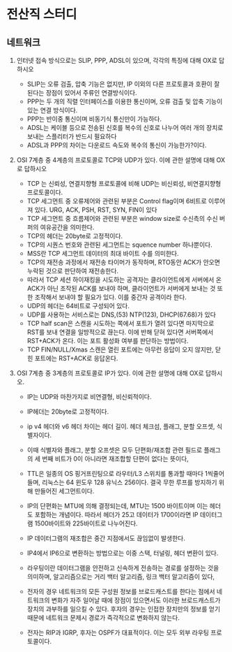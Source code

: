#  전산직 스터디



## 네트워크



1. 인터넷 접속 방식으로는 SLIP, PPP, ADSL이 있으며, 각각의 특징에 대해 OX로 답하시오

   - SLIP는 오류 검출, 압축 기능은 없지만, IP 이외의 다른 프로토콜과 호환이 잘 된다는 장점이 있어서 주류인 연결방식이다.
   - PPP는 두 개의 직렬 인터페이스를 이용한 통신이며, 오류 검출 및 압축 기능이 있는 연결 방식이다.
   - PPP는 반이중 통신이며 비동기식 통신만이 가능하다.
   - ADSL는 케이블 등으로 전송된 신호를 복수의 신호로 나누어 여러 개의 장치로 보내는 스플리터가 반드시 필요하다
   - ADSL과 PPP의 차이는 다운로드 속도와 복수의 통신이 가능한가?이다.

2. OSI 7계층 중 4계층의 프로토콜로 TCP와 UDP가 있다. 이에 관한 설명에 대해 OX로 답하시오

   - TCP 는 신뢰성, 연결지향형 프로토콜에 비해 UDP는 비신뢰성, 비연결지향형 프로토콜이다.
   - TCP 세그먼트 중 오류제어와 관련된 부분은 Control flag이며 6비트로 이루어져 있다. URG, ACK, PSH, RST, SYN, FIN이 있다
   - TCP 세그먼트 중 흐름제어와 관련된 부분은 window size로 수신측의 수신 버퍼의 여유공간을 의미한다.
   - TCP의 헤더는 20byte로 고정적이다.
   - TCP의 시퀀스 번호와 관련된 세그먼트는 squence number 하나뿐이다.
   - MSS란 TCP 세그먼트 데이터의 최대 바이트 수를 의미한다. 
   - TCP의 재전송 과정에서 재전송 타이머가 동작하며, RTO동안 ACK가 안오면 누락된 것으로 판단하여 재전송한다. 
   - 따라서 TCP 세션 하이재킹을 시도하는 공격자는 클라이언트에게 서버에서 온 ACK가 아닌 조작된 ACK를 보내야 하며, 클라이언트가 서버에게 보내는 것 또한 조작해서 보내야 할 필요가 있다. 이를 중간자 공격이라 한다.
   - UDP의 헤더는 64비트로 구성되어 있다.
   - UDP를 사용하는 서비스로는 DNS,(53) NTP(123), DHCP(67.68)가 있다
   - TCP half scan은 스캔을 시도하는 쪽에서 포트가 열려 있다면 마지막으로 RST를 보내 연결을 일방적으로  끊는다. 이에 반해 닫혀 있다면 서버쪽에서 RST+ACK가 온다. 이는 포트 활성화 여부를 판단하는 방법이다.
   - TCP FIN/NULL/Xmas 스캔은 열린 포트에는 아무런 응답이 오지 않지만, 닫힌 포트에는 RST+ACK로 응답온다.

3. OSI 7계층 중 3계층의 프로토콜로 IP가 있다. 이에 관한 설명에 대해 OX로 답하시오.

   - IP는 UDP와 마찬가지로 비연결형, 비신뢰적이다.

   - IP헤더는 20byte로 고정적이다.

   - ip v4 헤더와 v6 헤더 차이는 헤더 길이. 헤더 체크섬, 플래그, 분할 오프셋, 식별자이다.

   - 이때 식별자와 플래그, 분할 오프셋은 모두 단편화/재조합 관련 필드로 플래그의 세 번째 비트가 0이 아니라면 재조합할 단편이 없다는 뜻이다,

   - TTL은 일종의 OS 핑거프린팅으로 라우터/L3 스위치를 통과할 때마다 1씩줄어들며, 리눅스는 64 윈도우 128 유닉스 256이다. 결국 무한 루프를 방지하기 위해 만들어진 세그먼트이다.

   - IP의 단편화는 MTU에 의해 결정되는데, MTU는 1500 바이트이며 이는 헤더도 포함하는 개념이다. 따라서 헤더가 25고 데이터가 1700이라면 IP 데이터그램 1500바이트와 225바이트로 나누어진다.

   - IP 데이터그램의 재조합은 중간 지점에서도 끊임없이 발생한다.

   - IP4에서  IP6으로 변환하는 방법으로는 이중 스택, 터널링, 헤더 변환이 있다.

   - 라우팅이란 데이터그램을 안전하고 신속하게 전송하는 경로를 설정하는 것을 의미하며, 알고리즘으로는 거리 백터 알고리즘, 링크 백터 알고리즘이 있다,

   -  전자의 경우 네트워크의 모든 구성원 정보를 브로드캐스트를 한다는 점에서 네트워크의 변화가 자주 일어날 때에 장점이 있으면서도 이러한 브로드캐스트가 장치의 과부하를 일으킬 수 있다. 후자의 경우는 인접한 장치만의 정보를 얻기 때문에 네트워크 문제시 경로가 즉각적으로 변화하지 않는다.

   - 전자는 RIP과 IGRP, 후자는 OSPF가 대표적이다. 이는 모두 외부 라우팅 프로토콜이다.

     

   